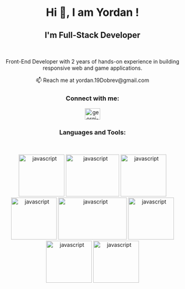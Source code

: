 <h1 align="center">Hi 👋, I am Yordan !</h1>
        
<h2 align="center">I'm Full-Stack Developer</h3>
<br />

<p align="center">Front-End Developer with 2 years of hands-on experience in building responsive web and game applications.</p>

<div align="center">
📫 Reach me at yordan.19Dobrev@gmail.com
</div>


<h3 align="center">Connect with me:</h3>
<p align="center">
<a href="https://www.linkedin.com/in/yordan-t-dobrev-2b1645162/" target="blank"><img align="center" src="https://cdn.jsdelivr.net/npm/simple-icons@3.0.1/icons/linkedin.svg" alt="georgi-georgiev-978253219" color="white" height="30" width="40" /></a>
</p>

<h3 align="center">Languages and Tools:</h3>
        <br>
<p align="center">
        <img src="https://pbs.twimg.com/profile_images/1785867863191932928/EpOqfO6d_400x400.png" alt="javascript" width="120" height="110" />
        <img src="https://andrewbeeken.co.uk/wp-content/uploads/2018/11/nodejs.jpg?w=1200" alt="javascript" width="140" height="110" />
        <img src="https://upload.wikimedia.org/wikipedia/commons/thumb/c/cf/Angular_full_color_logo.svg/1200px-Angular_full_color_logo.svg.png" alt="javascript" width="120" height="110" />
        <img src="https://miro.medium.com/v2/resize:fit:1358/1*s9kgU8F1eB7Tzs7sG0YhBg.jpeg" alt="javascript" width="120" height="110" />
        <img src="https://pixijs.com/images/ogimage.png" alt="javascript" width="180" height="110" />
        <img src="https://cdn.mos.cms.futurecdn.net/252USFwhUaVeFm664hWzFA.jpg" alt="javascript" width="120" height="110" />
        <img src="https://cdn.sanity.io/images/fuvbjjlp/production/646fc8196e77013f6d466d9bfe178c06e2ddcde7-1280x720.png" alt="javascript" width="120" height="110" />
        <img src="https://i.pinimg.com/736x/32/9a/d8/329ad85f4ab2047cae13d582274f9270.jpg" alt="javascript" width="120" height="110" />
        
       
</p>
